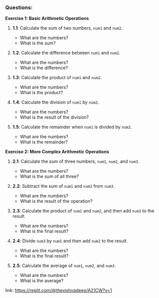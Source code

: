 ### Questions:

**Exercise 1: Basic Arithmetic Operations**

1.  **1.1**: Calculate the sum of two numbers, `num1` and `num2`.
    
    *   What are the numbers?
    *   What is the sum?
2.  **1.2**: Calculate the difference between `num1` and `num2`.
    
    *   What are the numbers?
    *   What is the difference?
3.  **1.3**: Calculate the product of `num1` and `num2`.
    
    *   What are the numbers?
    *   What is the product?
4.  **1.4**: Calculate the division of `num1` by `num2`.
    
    *   What are the numbers?
    *   What is the result of the division?
5.  **1.5**: Calculate the remainder when `num1` is divided by `num2`.
    
    *   What are the numbers?
    *   What is the remainder?

**Exercise 2: More Complex Arithmetic Operations**

1.  **2.1**: Calculate the sum of three numbers, `num1`, `num2`, and `num3`.
    
    *   What are the numbers?
    *   What is the sum of all three?
2.  **2.2**: Subtract the sum of `num1` and `num2` from `num3`.
    
    *   What are the numbers?
    *   What is the result of the operation?
3.  **2.3**: Calculate the product of `num1` and `num2`, and then add `num3` to the result.
    
    *   What are the numbers?
    *   What is the final result?
4.  **2.4**: Divide `num3` by `num1` and then add `num2` to the result.
    
    *   What are the numbers?
    *   What is the final result?
5.  **2.5**: Calculate the average of `num1`, `num2`, and `num3`.
    
    *   What are the numbers?
    *   What is the average?

link: https://replit.com/@thevishvadeep/A21CW?v=1

